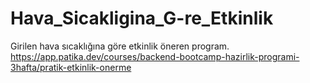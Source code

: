 # Hava_Sicakligina_G-re_Etkinlik
Girilen hava sıcaklığına göre etkinlik öneren program. https://app.patika.dev/courses/backend-bootcamp-hazirlik-programi-3hafta/pratik-etkinlik-onerme
